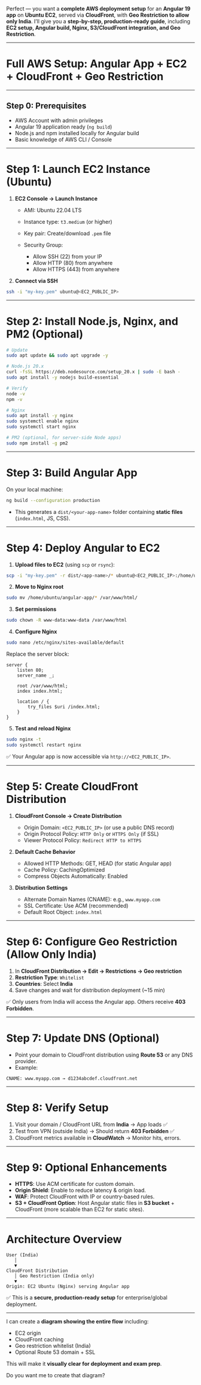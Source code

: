 Perfect — you want a **complete AWS deployment setup** for an **Angular 19 app** on **Ubuntu EC2**, served via **CloudFront**, with **Geo Restriction to allow only India**. I’ll give you a **step-by-step, production-ready guide**, including **EC2 setup, Angular build, Nginx, S3/CloudFront integration, and Geo Restriction**.

---

# **Full AWS Setup: Angular App + EC2 + CloudFront + Geo Restriction**

---

## **Step 0: Prerequisites**

- AWS Account with admin privileges
- Angular 19 application ready (`ng build`)
- Node.js and npm installed locally for Angular build
- Basic knowledge of AWS CLI / Console

---

# **Step 1: Launch EC2 Instance (Ubuntu)**

1. **EC2 Console → Launch Instance**

   - AMI: Ubuntu 22.04 LTS
   - Instance type: `t3.medium` (or higher)
   - Key pair: Create/download `.pem` file
   - Security Group:

     - Allow SSH (22) from your IP
     - Allow HTTP (80) from anywhere
     - Allow HTTPS (443) from anywhere

2. **Connect via SSH**

```bash
ssh -i "my-key.pem" ubuntu@<EC2_PUBLIC_IP>
```

---

# **Step 2: Install Node.js, Nginx, and PM2 (Optional)**

```bash
# Update
sudo apt update && sudo apt upgrade -y

# Node.js 20.x
curl -fsSL https://deb.nodesource.com/setup_20.x | sudo -E bash -
sudo apt install -y nodejs build-essential

# Verify
node -v
npm -v

# Nginx
sudo apt install -y nginx
sudo systemctl enable nginx
sudo systemctl start nginx

# PM2 (optional, for server-side Node apps)
sudo npm install -g pm2
```

---

# **Step 3: Build Angular App**

On your local machine:

```bash
ng build --configuration production
```

- This generates a `dist/<your-app-name>` folder containing **static files** (`index.html`, JS, CSS).

---

# **Step 4: Deploy Angular to EC2**

1. **Upload files to EC2** (using `scp` or `rsync`):

```bash
scp -i "my-key.pem" -r dist/<app-name>/* ubuntu@<EC2_PUBLIC_IP>:/home/ubuntu/angular-app
```

2. **Move to Nginx root**

```bash
sudo mv /home/ubuntu/angular-app/* /var/www/html/
```

3. **Set permissions**

```bash
sudo chown -R www-data:www-data /var/www/html
```

4. **Configure Nginx**

```bash
sudo nano /etc/nginx/sites-available/default
```

Replace the server block:

```nginx
server {
    listen 80;
    server_name _;

    root /var/www/html;
    index index.html;

    location / {
        try_files $uri /index.html;
    }
}
```

5. **Test and reload Nginx**

```bash
sudo nginx -t
sudo systemctl restart nginx
```

✅ Your Angular app is now accessible via `http://<EC2_PUBLIC_IP>`.

---

# **Step 5: Create CloudFront Distribution**

1. **CloudFront Console → Create Distribution**

   - Origin Domain: `<EC2_PUBLIC_IP>` (or use a public DNS record)
   - Origin Protocol Policy: `HTTP Only` or `HTTPS Only` (if SSL)
   - Viewer Protocol Policy: `Redirect HTTP to HTTPS`

2. **Default Cache Behavior**

   - Allowed HTTP Methods: GET, HEAD (for static Angular app)
   - Cache Policy: CachingOptimized
   - Compress Objects Automatically: Enabled

3. **Distribution Settings**

   - Alternate Domain Names (CNAME): e.g., `www.myapp.com`
   - SSL Certificate: Use ACM (recommended)
   - Default Root Object: `index.html`

---

# **Step 6: Configure Geo Restriction (Allow Only India)**

1. In **CloudFront Distribution → Edit → Restrictions → Geo restriction**
2. **Restriction Type**: `Whitelist`
3. **Countries**: Select **India**
4. Save changes and wait for distribution deployment (~15 min)

✅ Only users from India will access the Angular app.
Others receive **403 Forbidden**.

---

# **Step 7: Update DNS (Optional)**

- Point your domain to CloudFront distribution using **Route 53** or any DNS provider.
- Example:

```
CNAME: www.myapp.com → d1234abcdef.cloudfront.net
```

---

# **Step 8: Verify Setup**

1. Visit your domain / CloudFront URL from **India** → App loads ✅
2. Test from VPN (outside India) → Should return **403 Forbidden** ✅
3. CloudFront metrics available in **CloudWatch** → Monitor hits, errors.

---

# **Step 9: Optional Enhancements**

- **HTTPS**: Use ACM certificate for custom domain.
- **Origin Shield**: Enable to reduce latency & origin load.
- **WAF**: Protect CloudFront with IP or country-based rules.
- **S3 + CloudFront Option**: Host Angular static files in **S3 bucket** + CloudFront (more scalable than EC2 for static sites).

---

# **Architecture Overview**

```
User (India)
   │
   ▼
CloudFront Distribution
   │ Geo Restriction (India only)
   ▼
Origin: EC2 Ubuntu (Nginx) serving Angular app
```

✅ This is a **secure, production-ready setup** for enterprise/global deployment.

---

I can create a **diagram showing the entire flow** including:

- EC2 origin
- CloudFront caching
- Geo restriction whitelist (India)
- Optional Route 53 domain + SSL

This will make it **visually clear for deployment and exam prep**.

Do you want me to create that diagram?
